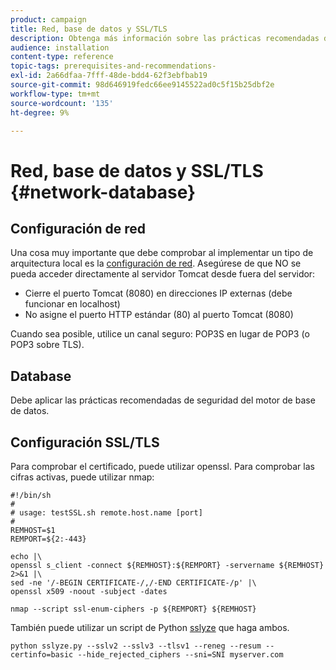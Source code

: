 ```yaml
---
product: campaign
title: Red, base de datos y SSL/TLS
description: Obtenga más información sobre las prácticas recomendadas de configuración de red, base de datos y SSL/TLS.
audience: installation
content-type: reference
topic-tags: prerequisites-and-recommendations-
exl-id: 2a66dfaa-7fff-48de-bdd4-62f3ebfbab19
source-git-commit: 98d646919fedc66ee9145522ad0c5f15b25dbf2e
workflow-type: tm+mt
source-wordcount: '135'
ht-degree: 9%

---
```


# Red, base de datos y SSL/TLS {#network-database}

## Configuración de red

Una cosa muy importante que debe comprobar al implementar un tipo de arquitectura local es la [configuración de red](../../installation/using/network-configuration.md). Asegúrese de que NO se pueda acceder directamente al servidor Tomcat desde fuera del servidor:

* Cierre el puerto Tomcat (8080) en direcciones IP externas (debe funcionar en localhost)
* No asigne el puerto HTTP estándar (80) al puerto Tomcat (8080)

Cuando sea posible, utilice un canal seguro: POP3S en lugar de POP3 (o POP3 sobre TLS).

## Database

Debe aplicar las prácticas recomendadas de seguridad del motor de base de datos.

## Configuración SSL/TLS

Para comprobar el certificado, puede utilizar openssl. Para comprobar las cifras activas, puede utilizar nmap:

```
#!/bin/sh
#
# usage: testSSL.sh remote.host.name [port]
#
REMHOST=$1
REMPORT=${2:-443}
 
echo |\
openssl s_client -connect ${REMHOST}:${REMPORT} -servername ${REMHOST} 2>&1 |\
sed -ne '/-BEGIN CERTIFICATE-/,/-END CERTIFICATE-/p' |\
openssl x509 -noout -subject -dates
   
nmap --script ssl-enum-ciphers -p ${REMPORT} ${REMHOST}
```

También puede utilizar un script de Python [sslyze](https://github.com/nabla-c0d3/sslyze/releases) que haga ambos.

```
python sslyze.py --sslv2 --sslv3 --tlsv1 --reneg --resum --certinfo=basic --hide_rejected_ciphers --sni=SNI myserver.com
```
